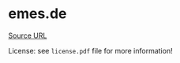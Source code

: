 # emes.de

[Source URL](http://www.emes.de/pageseng/products/Impulsresponse/eimpulse.htm)

License: see `license.pdf` file for more information!